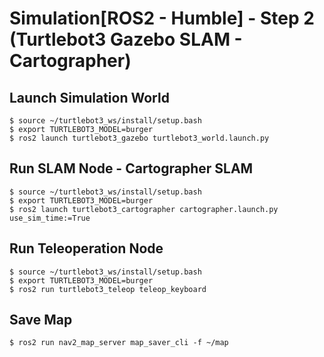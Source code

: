 # Simulation[ROS2 - Humble] - Step 2 (Turtlebot3 Gazebo SLAM - Cartographer)

## Launch Simulation World
```shell
$ source ~/turtlebot3_ws/install/setup.bash
$ export TURTLEBOT3_MODEL=burger
$ ros2 launch turtlebot3_gazebo turtlebot3_world.launch.py
```

## Run SLAM Node - Cartographer SLAM
```shell
$ source ~/turtlebot3_ws/install/setup.bash
$ export TURTLEBOT3_MODEL=burger
$ ros2 launch turtlebot3_cartographer cartographer.launch.py use_sim_time:=True
```

## Run Teleoperation Node
```shell
$ source ~/turtlebot3_ws/install/setup.bash
$ export TURTLEBOT3_MODEL=burger
$ ros2 run turtlebot3_teleop teleop_keyboard
```

## Save Map
```shell
$ ros2 run nav2_map_server map_saver_cli -f ~/map
```

